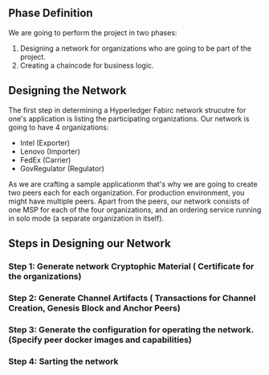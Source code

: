 ## Phase Definition 

We are going to perform the project in two phases: 

 1. Designing a network for organizations who are going to be part of the project. 
 2. Creating a chaincode for business logic.

## Designing the Network 

The first step in determining a Hyperledger Fabirc network strucutre for one's application is listing the participating organizations. Our network is going to have 4 organizations: 

 * Intel (Exporter)
 * Lenovo (Importer)
 * FedEx (Carrier)
 * GovRegulator (Regulator)

As we are crafting a sample applicationm that's why we are going to create two peers each for each organization. For production environment, you might have multiple peers. Apart from the peers, our network consists of one MSP for each of the four organizations, and an ordering service running in solo mode (a separate organization in itself).

## Steps in Designing our Network 

### Step 1: Generate network Cryptophic Material ( Certificate for the organizations)

### Step 2: Generate Channel Artifacts ( Transactions for Channel Creation, Genesis Block and Anchor Peers)

### Step 3: Generate the configuration for operating the network. (Specify peer docker images and capabilities)

### Step 4: Sarting the network